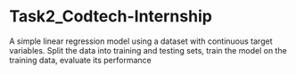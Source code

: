 # Task2_Codtech-Internship
A simple linear regression model using a dataset with continuous
target variables. Split the data into training and testing sets, train the model on
the training data, evaluate its performance
